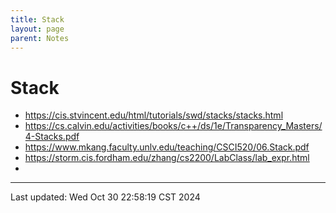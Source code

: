 ```yaml
---
title: Stack
layout: page
parent: Notes
---
```


# Stack

- <https://cis.stvincent.edu/html/tutorials/swd/stacks/stacks.html>
- <https://cs.calvin.edu/activities/books/c++/ds/1e/Transparency_Masters/4-Stacks.pdf>
- <https://www.mkang.faculty.unlv.edu/teaching/CSCI520/06.Stack.pdf>
- <https://storm.cis.fordham.edu/zhang/cs2200/LabClass/lab_expr.html>
- 

---

Last updated: Wed Oct 30 22:58:19 CST 2024
